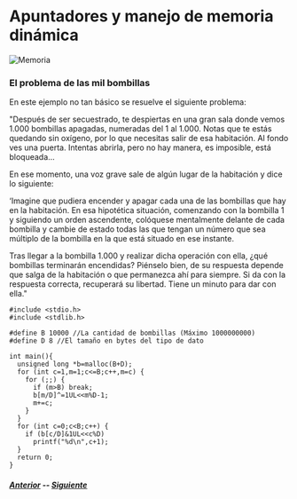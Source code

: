 # Apuntadores y manejo de memoria dinámica
![Memoria](https://www.freeiconspng.com/uploads/ram-icon-png-18.png)

### El problema de las mil bombillas
En este ejemplo no tan básico se resuelve el siguiente problema:

"Después de ser secuestrado, te despiertas en una gran sala donde vemos 1.000 bombillas apagadas, numeradas del 1 al 1.000. Notas que te estás quedando sin oxígeno, por lo que necesitas salir de esa habitación. Al fondo ves una puerta. Intentas abrirla, pero no hay manera, es imposible, está bloqueada…

En ese momento, una voz grave sale de algún lugar de la habitación y dice lo siguiente:

‘Imagine que pudiera encender y apagar cada una de las bombillas que hay en la habitación. En esa hipotética situación, comenzando con la bombilla 1 y siguiendo un orden ascendente, colóquese mentalmente delante de cada bombilla y cambie de estado todas las que tengan un número que sea múltiplo de la bombilla en la que está situado en ese instante.

Tras llegar a la bombilla 1.000 y realizar dicha operación con ella, ¿qué bombillas terminarán encendidas? Piénselo bien, de su respuesta depende que salga de la habitación o que permanezca ahí para siempre. Si da con la respuesta correcta, recuperará su libertad. Tiene un minuto para dar con ella."
```
#include <stdio.h>
#include <stdlib.h>

#define B 10000 //La cantidad de bombillas (Máximo 1000000000)
#define D 8 //El tamaño en bytes del tipo de dato

int main(){
  unsigned long *b=malloc(B+D);
  for (int c=1,m=1;c<=B;c++,m=c) {
    for (;;) {
      if (m>B) break;
      b[m/D]^=1UL<<m%D-1;
      m+=c;
    }
  }
  for (int c=0;c<B;c++) {
    if (b[c/D]&1UL<<c%D)
      printf("%d\n",c+1);
  }
  return 0;
}
```
##### [Anterior](pagina2.md) -- [Siguiente](pagina4.md)